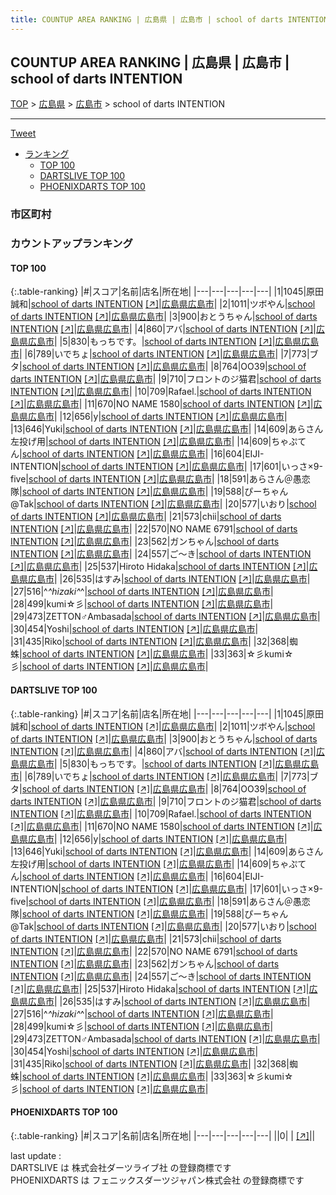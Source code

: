 ```yaml
---
title: COUNTUP AREA RANKING | 広島県 | 広島市 | school of darts INTENTION
---
```

## COUNTUP AREA RANKING | 広島県 | 広島市 | school of darts INTENTION

[TOP](/darts/rank/) > [広島県](/darts/rank/広島県/) > [広島市](/darts/rank/広島県/広島市/) > school of darts INTENTION

___

<a href="https://twitter.com/share?ref_src=twsrc%5Etfw" data-text="COUNTUP AREA RANKING | 広島県広島市school of darts INTENTION" class="twitter-share-button" data-hashtags="DARTSLIVE,PHOENIXDARTS,darts,ダーツ" data-show-count="false">Tweet</a>

* [ランキング](#カウントアップランキング)
    * [TOP 100](#top-100)
    * [DARTSLIVE TOP 100](#dartslive-top-100)
    * [PHOENIXDARTS TOP 100](#phoenixdarts-top-100)

### 市区町村

<ul>

</ul>

### カウントアップランキング

#### TOP 100



{:.table-ranking}
|#|スコア|名前|店名|所在地|
|---|---|---|---|---|
|1|1045|<span class="rank-name-dl">原田 誠和</span>|<a href="/darts/rank/shops/34f4c318a8cb4476fec1ae84bb28bd87.html">school of darts INTENTION</a> <a href="https://search.dartslive.com/jp/shop/34f4c318a8cb4476fec1ae84bb28bd87">[↗]</a>|<a href="/darts/rank/広島県/広島市">広島県広島市</a>|
|2|1011|<span class="rank-name-dl">ツボやん</span>|<a href="/darts/rank/shops/34f4c318a8cb4476fec1ae84bb28bd87.html">school of darts INTENTION</a> <a href="https://search.dartslive.com/jp/shop/34f4c318a8cb4476fec1ae84bb28bd87">[↗]</a>|<a href="/darts/rank/広島県/広島市">広島県広島市</a>|
|3|900|<span class="rank-name-dl">おとうちゃん</span>|<a href="/darts/rank/shops/34f4c318a8cb4476fec1ae84bb28bd87.html">school of darts INTENTION</a> <a href="https://search.dartslive.com/jp/shop/34f4c318a8cb4476fec1ae84bb28bd87">[↗]</a>|<a href="/darts/rank/広島県/広島市">広島県広島市</a>|
|4|860|<span class="rank-name-dl">アバ</span>|<a href="/darts/rank/shops/34f4c318a8cb4476fec1ae84bb28bd87.html">school of darts INTENTION</a> <a href="https://search.dartslive.com/jp/shop/34f4c318a8cb4476fec1ae84bb28bd87">[↗]</a>|<a href="/darts/rank/広島県/広島市">広島県広島市</a>|
|5|830|<span class="rank-name-dl">もっちです。</span>|<a href="/darts/rank/shops/34f4c318a8cb4476fec1ae84bb28bd87.html">school of darts INTENTION</a> <a href="https://search.dartslive.com/jp/shop/34f4c318a8cb4476fec1ae84bb28bd87">[↗]</a>|<a href="/darts/rank/広島県/広島市">広島県広島市</a>|
|6|789|<span class="rank-name-dl">いでちょ</span>|<a href="/darts/rank/shops/34f4c318a8cb4476fec1ae84bb28bd87.html">school of darts INTENTION</a> <a href="https://search.dartslive.com/jp/shop/34f4c318a8cb4476fec1ae84bb28bd87">[↗]</a>|<a href="/darts/rank/広島県/広島市">広島県広島市</a>|
|7|773|<span class="rank-name-dl">ブタ</span>|<a href="/darts/rank/shops/34f4c318a8cb4476fec1ae84bb28bd87.html">school of darts INTENTION</a> <a href="https://search.dartslive.com/jp/shop/34f4c318a8cb4476fec1ae84bb28bd87">[↗]</a>|<a href="/darts/rank/広島県/広島市">広島県広島市</a>|
|8|764|<span class="rank-name-dl">OO39</span>|<a href="/darts/rank/shops/34f4c318a8cb4476fec1ae84bb28bd87.html">school of darts INTENTION</a> <a href="https://search.dartslive.com/jp/shop/34f4c318a8cb4476fec1ae84bb28bd87">[↗]</a>|<a href="/darts/rank/広島県/広島市">広島県広島市</a>|
|9|710|<span class="rank-name-dl">フロントのジ猫君</span>|<a href="/darts/rank/shops/34f4c318a8cb4476fec1ae84bb28bd87.html">school of darts INTENTION</a> <a href="https://search.dartslive.com/jp/shop/34f4c318a8cb4476fec1ae84bb28bd87">[↗]</a>|<a href="/darts/rank/広島県/広島市">広島県広島市</a>|
|10|709|<span class="rank-name-dl">Rafael.</span>|<a href="/darts/rank/shops/34f4c318a8cb4476fec1ae84bb28bd87.html">school of darts INTENTION</a> <a href="https://search.dartslive.com/jp/shop/34f4c318a8cb4476fec1ae84bb28bd87">[↗]</a>|<a href="/darts/rank/広島県/広島市">広島県広島市</a>|
|11|670|<span class="rank-name-dl">NO NAME 1580</span>|<a href="/darts/rank/shops/34f4c318a8cb4476fec1ae84bb28bd87.html">school of darts INTENTION</a> <a href="https://search.dartslive.com/jp/shop/34f4c318a8cb4476fec1ae84bb28bd87">[↗]</a>|<a href="/darts/rank/広島県/広島市">広島県広島市</a>|
|12|656|<span class="rank-name-dl">y</span>|<a href="/darts/rank/shops/34f4c318a8cb4476fec1ae84bb28bd87.html">school of darts INTENTION</a> <a href="https://search.dartslive.com/jp/shop/34f4c318a8cb4476fec1ae84bb28bd87">[↗]</a>|<a href="/darts/rank/広島県/広島市">広島県広島市</a>|
|13|646|<span class="rank-name-dl">Yuki</span>|<a href="/darts/rank/shops/34f4c318a8cb4476fec1ae84bb28bd87.html">school of darts INTENTION</a> <a href="https://search.dartslive.com/jp/shop/34f4c318a8cb4476fec1ae84bb28bd87">[↗]</a>|<a href="/darts/rank/広島県/広島市">広島県広島市</a>|
|14|609|<span class="rank-name-dl">あらさん左投げ用</span>|<a href="/darts/rank/shops/34f4c318a8cb4476fec1ae84bb28bd87.html">school of darts INTENTION</a> <a href="https://search.dartslive.com/jp/shop/34f4c318a8cb4476fec1ae84bb28bd87">[↗]</a>|<a href="/darts/rank/広島県/広島市">広島県広島市</a>|
|14|609|<span class="rank-name-dl">ちゃぷてん</span>|<a href="/darts/rank/shops/34f4c318a8cb4476fec1ae84bb28bd87.html">school of darts INTENTION</a> <a href="https://search.dartslive.com/jp/shop/34f4c318a8cb4476fec1ae84bb28bd87">[↗]</a>|<a href="/darts/rank/広島県/広島市">広島県広島市</a>|
|16|604|<span class="rank-name-dl">EIJI-INTENTION</span>|<a href="/darts/rank/shops/34f4c318a8cb4476fec1ae84bb28bd87.html">school of darts INTENTION</a> <a href="https://search.dartslive.com/jp/shop/34f4c318a8cb4476fec1ae84bb28bd87">[↗]</a>|<a href="/darts/rank/広島県/広島市">広島県広島市</a>|
|17|601|<span class="rank-name-dl">いっさ×9-five</span>|<a href="/darts/rank/shops/34f4c318a8cb4476fec1ae84bb28bd87.html">school of darts INTENTION</a> <a href="https://search.dartslive.com/jp/shop/34f4c318a8cb4476fec1ae84bb28bd87">[↗]</a>|<a href="/darts/rank/広島県/広島市">広島県広島市</a>|
|18|591|<span class="rank-name-dl">あらさん＠愚恋隊</span>|<a href="/darts/rank/shops/34f4c318a8cb4476fec1ae84bb28bd87.html">school of darts INTENTION</a> <a href="https://search.dartslive.com/jp/shop/34f4c318a8cb4476fec1ae84bb28bd87">[↗]</a>|<a href="/darts/rank/広島県/広島市">広島県広島市</a>|
|19|588|<span class="rank-name-dl">ぴーちゃん@Tak</span>|<a href="/darts/rank/shops/34f4c318a8cb4476fec1ae84bb28bd87.html">school of darts INTENTION</a> <a href="https://search.dartslive.com/jp/shop/34f4c318a8cb4476fec1ae84bb28bd87">[↗]</a>|<a href="/darts/rank/広島県/広島市">広島県広島市</a>|
|20|577|<span class="rank-name-dl">いおり</span>|<a href="/darts/rank/shops/34f4c318a8cb4476fec1ae84bb28bd87.html">school of darts INTENTION</a> <a href="https://search.dartslive.com/jp/shop/34f4c318a8cb4476fec1ae84bb28bd87">[↗]</a>|<a href="/darts/rank/広島県/広島市">広島県広島市</a>|
|21|573|<span class="rank-name-dl">chii</span>|<a href="/darts/rank/shops/34f4c318a8cb4476fec1ae84bb28bd87.html">school of darts INTENTION</a> <a href="https://search.dartslive.com/jp/shop/34f4c318a8cb4476fec1ae84bb28bd87">[↗]</a>|<a href="/darts/rank/広島県/広島市">広島県広島市</a>|
|22|570|<span class="rank-name-dl">NO NAME 6791</span>|<a href="/darts/rank/shops/34f4c318a8cb4476fec1ae84bb28bd87.html">school of darts INTENTION</a> <a href="https://search.dartslive.com/jp/shop/34f4c318a8cb4476fec1ae84bb28bd87">[↗]</a>|<a href="/darts/rank/広島県/広島市">広島県広島市</a>|
|23|562|<span class="rank-name-dl">ガンちゃん</span>|<a href="/darts/rank/shops/34f4c318a8cb4476fec1ae84bb28bd87.html">school of darts INTENTION</a> <a href="https://search.dartslive.com/jp/shop/34f4c318a8cb4476fec1ae84bb28bd87">[↗]</a>|<a href="/darts/rank/広島県/広島市">広島県広島市</a>|
|24|557|<span class="rank-name-dl">ご〜き</span>|<a href="/darts/rank/shops/34f4c318a8cb4476fec1ae84bb28bd87.html">school of darts INTENTION</a> <a href="https://search.dartslive.com/jp/shop/34f4c318a8cb4476fec1ae84bb28bd87">[↗]</a>|<a href="/darts/rank/広島県/広島市">広島県広島市</a>|
|25|537|<span class="rank-name-dl">Hiroto Hidaka</span>|<a href="/darts/rank/shops/34f4c318a8cb4476fec1ae84bb28bd87.html">school of darts INTENTION</a> <a href="https://search.dartslive.com/jp/shop/34f4c318a8cb4476fec1ae84bb28bd87">[↗]</a>|<a href="/darts/rank/広島県/広島市">広島県広島市</a>|
|26|535|<span class="rank-name-dl">はすみ</span>|<a href="/darts/rank/shops/34f4c318a8cb4476fec1ae84bb28bd87.html">school of darts INTENTION</a> <a href="https://search.dartslive.com/jp/shop/34f4c318a8cb4476fec1ae84bb28bd87">[↗]</a>|<a href="/darts/rank/広島県/広島市">広島県広島市</a>|
|27|516|<span class="rank-name-dl">^_^hizaki^_^</span>|<a href="/darts/rank/shops/34f4c318a8cb4476fec1ae84bb28bd87.html">school of darts INTENTION</a> <a href="https://search.dartslive.com/jp/shop/34f4c318a8cb4476fec1ae84bb28bd87">[↗]</a>|<a href="/darts/rank/広島県/広島市">広島県広島市</a>|
|28|499|<span class="rank-name-dl">kumi☆彡</span>|<a href="/darts/rank/shops/34f4c318a8cb4476fec1ae84bb28bd87.html">school of darts INTENTION</a> <a href="https://search.dartslive.com/jp/shop/34f4c318a8cb4476fec1ae84bb28bd87">[↗]</a>|<a href="/darts/rank/広島県/広島市">広島県広島市</a>|
|29|473|<span class="rank-name-dl">ZETTON♂Ambasada</span>|<a href="/darts/rank/shops/34f4c318a8cb4476fec1ae84bb28bd87.html">school of darts INTENTION</a> <a href="https://search.dartslive.com/jp/shop/34f4c318a8cb4476fec1ae84bb28bd87">[↗]</a>|<a href="/darts/rank/広島県/広島市">広島県広島市</a>|
|30|454|<span class="rank-name-dl">Yoshi</span>|<a href="/darts/rank/shops/34f4c318a8cb4476fec1ae84bb28bd87.html">school of darts INTENTION</a> <a href="https://search.dartslive.com/jp/shop/34f4c318a8cb4476fec1ae84bb28bd87">[↗]</a>|<a href="/darts/rank/広島県/広島市">広島県広島市</a>|
|31|435|<span class="rank-name-dl">Riko</span>|<a href="/darts/rank/shops/34f4c318a8cb4476fec1ae84bb28bd87.html">school of darts INTENTION</a> <a href="https://search.dartslive.com/jp/shop/34f4c318a8cb4476fec1ae84bb28bd87">[↗]</a>|<a href="/darts/rank/広島県/広島市">広島県広島市</a>|
|32|368|<span class="rank-name-dl">蜘蛛</span>|<a href="/darts/rank/shops/34f4c318a8cb4476fec1ae84bb28bd87.html">school of darts INTENTION</a> <a href="https://search.dartslive.com/jp/shop/34f4c318a8cb4476fec1ae84bb28bd87">[↗]</a>|<a href="/darts/rank/広島県/広島市">広島県広島市</a>|
|33|363|<span class="rank-name-dl">☆彡kumi☆彡</span>|<a href="/darts/rank/shops/34f4c318a8cb4476fec1ae84bb28bd87.html">school of darts INTENTION</a> <a href="https://search.dartslive.com/jp/shop/34f4c318a8cb4476fec1ae84bb28bd87">[↗]</a>|<a href="/darts/rank/広島県/広島市">広島県広島市</a>|


#### DARTSLIVE TOP 100



{:.table-ranking}
|#|スコア|名前|店名|所在地|
|---|---|---|---|---|
|1|1045|<span class="rank-name-dl">原田 誠和</span>|<a href="/darts/rank/shops/34f4c318a8cb4476fec1ae84bb28bd87.html">school of darts INTENTION</a> <a href="https://search.dartslive.com/jp/shop/34f4c318a8cb4476fec1ae84bb28bd87">[↗]</a>|<a href="/darts/rank/広島県/広島市">広島県広島市</a>|
|2|1011|<span class="rank-name-dl">ツボやん</span>|<a href="/darts/rank/shops/34f4c318a8cb4476fec1ae84bb28bd87.html">school of darts INTENTION</a> <a href="https://search.dartslive.com/jp/shop/34f4c318a8cb4476fec1ae84bb28bd87">[↗]</a>|<a href="/darts/rank/広島県/広島市">広島県広島市</a>|
|3|900|<span class="rank-name-dl">おとうちゃん</span>|<a href="/darts/rank/shops/34f4c318a8cb4476fec1ae84bb28bd87.html">school of darts INTENTION</a> <a href="https://search.dartslive.com/jp/shop/34f4c318a8cb4476fec1ae84bb28bd87">[↗]</a>|<a href="/darts/rank/広島県/広島市">広島県広島市</a>|
|4|860|<span class="rank-name-dl">アバ</span>|<a href="/darts/rank/shops/34f4c318a8cb4476fec1ae84bb28bd87.html">school of darts INTENTION</a> <a href="https://search.dartslive.com/jp/shop/34f4c318a8cb4476fec1ae84bb28bd87">[↗]</a>|<a href="/darts/rank/広島県/広島市">広島県広島市</a>|
|5|830|<span class="rank-name-dl">もっちです。</span>|<a href="/darts/rank/shops/34f4c318a8cb4476fec1ae84bb28bd87.html">school of darts INTENTION</a> <a href="https://search.dartslive.com/jp/shop/34f4c318a8cb4476fec1ae84bb28bd87">[↗]</a>|<a href="/darts/rank/広島県/広島市">広島県広島市</a>|
|6|789|<span class="rank-name-dl">いでちょ</span>|<a href="/darts/rank/shops/34f4c318a8cb4476fec1ae84bb28bd87.html">school of darts INTENTION</a> <a href="https://search.dartslive.com/jp/shop/34f4c318a8cb4476fec1ae84bb28bd87">[↗]</a>|<a href="/darts/rank/広島県/広島市">広島県広島市</a>|
|7|773|<span class="rank-name-dl">ブタ</span>|<a href="/darts/rank/shops/34f4c318a8cb4476fec1ae84bb28bd87.html">school of darts INTENTION</a> <a href="https://search.dartslive.com/jp/shop/34f4c318a8cb4476fec1ae84bb28bd87">[↗]</a>|<a href="/darts/rank/広島県/広島市">広島県広島市</a>|
|8|764|<span class="rank-name-dl">OO39</span>|<a href="/darts/rank/shops/34f4c318a8cb4476fec1ae84bb28bd87.html">school of darts INTENTION</a> <a href="https://search.dartslive.com/jp/shop/34f4c318a8cb4476fec1ae84bb28bd87">[↗]</a>|<a href="/darts/rank/広島県/広島市">広島県広島市</a>|
|9|710|<span class="rank-name-dl">フロントのジ猫君</span>|<a href="/darts/rank/shops/34f4c318a8cb4476fec1ae84bb28bd87.html">school of darts INTENTION</a> <a href="https://search.dartslive.com/jp/shop/34f4c318a8cb4476fec1ae84bb28bd87">[↗]</a>|<a href="/darts/rank/広島県/広島市">広島県広島市</a>|
|10|709|<span class="rank-name-dl">Rafael.</span>|<a href="/darts/rank/shops/34f4c318a8cb4476fec1ae84bb28bd87.html">school of darts INTENTION</a> <a href="https://search.dartslive.com/jp/shop/34f4c318a8cb4476fec1ae84bb28bd87">[↗]</a>|<a href="/darts/rank/広島県/広島市">広島県広島市</a>|
|11|670|<span class="rank-name-dl">NO NAME 1580</span>|<a href="/darts/rank/shops/34f4c318a8cb4476fec1ae84bb28bd87.html">school of darts INTENTION</a> <a href="https://search.dartslive.com/jp/shop/34f4c318a8cb4476fec1ae84bb28bd87">[↗]</a>|<a href="/darts/rank/広島県/広島市">広島県広島市</a>|
|12|656|<span class="rank-name-dl">y</span>|<a href="/darts/rank/shops/34f4c318a8cb4476fec1ae84bb28bd87.html">school of darts INTENTION</a> <a href="https://search.dartslive.com/jp/shop/34f4c318a8cb4476fec1ae84bb28bd87">[↗]</a>|<a href="/darts/rank/広島県/広島市">広島県広島市</a>|
|13|646|<span class="rank-name-dl">Yuki</span>|<a href="/darts/rank/shops/34f4c318a8cb4476fec1ae84bb28bd87.html">school of darts INTENTION</a> <a href="https://search.dartslive.com/jp/shop/34f4c318a8cb4476fec1ae84bb28bd87">[↗]</a>|<a href="/darts/rank/広島県/広島市">広島県広島市</a>|
|14|609|<span class="rank-name-dl">あらさん左投げ用</span>|<a href="/darts/rank/shops/34f4c318a8cb4476fec1ae84bb28bd87.html">school of darts INTENTION</a> <a href="https://search.dartslive.com/jp/shop/34f4c318a8cb4476fec1ae84bb28bd87">[↗]</a>|<a href="/darts/rank/広島県/広島市">広島県広島市</a>|
|14|609|<span class="rank-name-dl">ちゃぷてん</span>|<a href="/darts/rank/shops/34f4c318a8cb4476fec1ae84bb28bd87.html">school of darts INTENTION</a> <a href="https://search.dartslive.com/jp/shop/34f4c318a8cb4476fec1ae84bb28bd87">[↗]</a>|<a href="/darts/rank/広島県/広島市">広島県広島市</a>|
|16|604|<span class="rank-name-dl">EIJI-INTENTION</span>|<a href="/darts/rank/shops/34f4c318a8cb4476fec1ae84bb28bd87.html">school of darts INTENTION</a> <a href="https://search.dartslive.com/jp/shop/34f4c318a8cb4476fec1ae84bb28bd87">[↗]</a>|<a href="/darts/rank/広島県/広島市">広島県広島市</a>|
|17|601|<span class="rank-name-dl">いっさ×9-five</span>|<a href="/darts/rank/shops/34f4c318a8cb4476fec1ae84bb28bd87.html">school of darts INTENTION</a> <a href="https://search.dartslive.com/jp/shop/34f4c318a8cb4476fec1ae84bb28bd87">[↗]</a>|<a href="/darts/rank/広島県/広島市">広島県広島市</a>|
|18|591|<span class="rank-name-dl">あらさん＠愚恋隊</span>|<a href="/darts/rank/shops/34f4c318a8cb4476fec1ae84bb28bd87.html">school of darts INTENTION</a> <a href="https://search.dartslive.com/jp/shop/34f4c318a8cb4476fec1ae84bb28bd87">[↗]</a>|<a href="/darts/rank/広島県/広島市">広島県広島市</a>|
|19|588|<span class="rank-name-dl">ぴーちゃん@Tak</span>|<a href="/darts/rank/shops/34f4c318a8cb4476fec1ae84bb28bd87.html">school of darts INTENTION</a> <a href="https://search.dartslive.com/jp/shop/34f4c318a8cb4476fec1ae84bb28bd87">[↗]</a>|<a href="/darts/rank/広島県/広島市">広島県広島市</a>|
|20|577|<span class="rank-name-dl">いおり</span>|<a href="/darts/rank/shops/34f4c318a8cb4476fec1ae84bb28bd87.html">school of darts INTENTION</a> <a href="https://search.dartslive.com/jp/shop/34f4c318a8cb4476fec1ae84bb28bd87">[↗]</a>|<a href="/darts/rank/広島県/広島市">広島県広島市</a>|
|21|573|<span class="rank-name-dl">chii</span>|<a href="/darts/rank/shops/34f4c318a8cb4476fec1ae84bb28bd87.html">school of darts INTENTION</a> <a href="https://search.dartslive.com/jp/shop/34f4c318a8cb4476fec1ae84bb28bd87">[↗]</a>|<a href="/darts/rank/広島県/広島市">広島県広島市</a>|
|22|570|<span class="rank-name-dl">NO NAME 6791</span>|<a href="/darts/rank/shops/34f4c318a8cb4476fec1ae84bb28bd87.html">school of darts INTENTION</a> <a href="https://search.dartslive.com/jp/shop/34f4c318a8cb4476fec1ae84bb28bd87">[↗]</a>|<a href="/darts/rank/広島県/広島市">広島県広島市</a>|
|23|562|<span class="rank-name-dl">ガンちゃん</span>|<a href="/darts/rank/shops/34f4c318a8cb4476fec1ae84bb28bd87.html">school of darts INTENTION</a> <a href="https://search.dartslive.com/jp/shop/34f4c318a8cb4476fec1ae84bb28bd87">[↗]</a>|<a href="/darts/rank/広島県/広島市">広島県広島市</a>|
|24|557|<span class="rank-name-dl">ご〜き</span>|<a href="/darts/rank/shops/34f4c318a8cb4476fec1ae84bb28bd87.html">school of darts INTENTION</a> <a href="https://search.dartslive.com/jp/shop/34f4c318a8cb4476fec1ae84bb28bd87">[↗]</a>|<a href="/darts/rank/広島県/広島市">広島県広島市</a>|
|25|537|<span class="rank-name-dl">Hiroto Hidaka</span>|<a href="/darts/rank/shops/34f4c318a8cb4476fec1ae84bb28bd87.html">school of darts INTENTION</a> <a href="https://search.dartslive.com/jp/shop/34f4c318a8cb4476fec1ae84bb28bd87">[↗]</a>|<a href="/darts/rank/広島県/広島市">広島県広島市</a>|
|26|535|<span class="rank-name-dl">はすみ</span>|<a href="/darts/rank/shops/34f4c318a8cb4476fec1ae84bb28bd87.html">school of darts INTENTION</a> <a href="https://search.dartslive.com/jp/shop/34f4c318a8cb4476fec1ae84bb28bd87">[↗]</a>|<a href="/darts/rank/広島県/広島市">広島県広島市</a>|
|27|516|<span class="rank-name-dl">^_^hizaki^_^</span>|<a href="/darts/rank/shops/34f4c318a8cb4476fec1ae84bb28bd87.html">school of darts INTENTION</a> <a href="https://search.dartslive.com/jp/shop/34f4c318a8cb4476fec1ae84bb28bd87">[↗]</a>|<a href="/darts/rank/広島県/広島市">広島県広島市</a>|
|28|499|<span class="rank-name-dl">kumi☆彡</span>|<a href="/darts/rank/shops/34f4c318a8cb4476fec1ae84bb28bd87.html">school of darts INTENTION</a> <a href="https://search.dartslive.com/jp/shop/34f4c318a8cb4476fec1ae84bb28bd87">[↗]</a>|<a href="/darts/rank/広島県/広島市">広島県広島市</a>|
|29|473|<span class="rank-name-dl">ZETTON♂Ambasada</span>|<a href="/darts/rank/shops/34f4c318a8cb4476fec1ae84bb28bd87.html">school of darts INTENTION</a> <a href="https://search.dartslive.com/jp/shop/34f4c318a8cb4476fec1ae84bb28bd87">[↗]</a>|<a href="/darts/rank/広島県/広島市">広島県広島市</a>|
|30|454|<span class="rank-name-dl">Yoshi</span>|<a href="/darts/rank/shops/34f4c318a8cb4476fec1ae84bb28bd87.html">school of darts INTENTION</a> <a href="https://search.dartslive.com/jp/shop/34f4c318a8cb4476fec1ae84bb28bd87">[↗]</a>|<a href="/darts/rank/広島県/広島市">広島県広島市</a>|
|31|435|<span class="rank-name-dl">Riko</span>|<a href="/darts/rank/shops/34f4c318a8cb4476fec1ae84bb28bd87.html">school of darts INTENTION</a> <a href="https://search.dartslive.com/jp/shop/34f4c318a8cb4476fec1ae84bb28bd87">[↗]</a>|<a href="/darts/rank/広島県/広島市">広島県広島市</a>|
|32|368|<span class="rank-name-dl">蜘蛛</span>|<a href="/darts/rank/shops/34f4c318a8cb4476fec1ae84bb28bd87.html">school of darts INTENTION</a> <a href="https://search.dartslive.com/jp/shop/34f4c318a8cb4476fec1ae84bb28bd87">[↗]</a>|<a href="/darts/rank/広島県/広島市">広島県広島市</a>|
|33|363|<span class="rank-name-dl">☆彡kumi☆彡</span>|<a href="/darts/rank/shops/34f4c318a8cb4476fec1ae84bb28bd87.html">school of darts INTENTION</a> <a href="https://search.dartslive.com/jp/shop/34f4c318a8cb4476fec1ae84bb28bd87">[↗]</a>|<a href="/darts/rank/広島県/広島市">広島県広島市</a>|


#### PHOENIXDARTS TOP 100



{:.table-ranking}
|#|スコア|名前|店名|所在地|
|---|---|---|---|---|
||0|<span class="rank-name-dl"> </span>|<a href="/darts/rank/shops/.html"></a> <a href="">[↗]</a>|<a href="/darts/rank//"></a>|


<div class="footer border-top border-gray-light mt-5 pt-3 text-right text-gray">
    last update : <span style="font-weight: italic" id="foot_last_modified"></span><br />
    DARTSLIVE は 株式会社ダーツライブ社 の登録商標です<br />
    PHOENIXDARTS は フェニックスダーツジャパン株式会社 の登録商標です<br />
</div>

<script src="https://cdnjs.cloudflare.com/ajax/libs/jquery.tablesorter/2.31.3/js/jquery.tablesorter.min.js" integrity="sha512-qzgd5cYSZcosqpzpn7zF2ZId8f/8CHmFKZ8j7mU4OUXTNRd5g+ZHBPsgKEwoqxCtdQvExE5LprwwPAgoicguNg==" crossorigin="anonymous" referrerpolicy="no-referrer"></script>
<link rel="stylesheet" href="https://cdnjs.cloudflare.com/ajax/libs/jquery.tablesorter/2.31.3/css/theme.default.min.css" integrity="sha512-wghhOJkjQX0Lh3NSWvNKeZ0ZpNn+SPVXX1Qyc9OCaogADktxrBiBdKGDoqVUOyhStvMBmJQ8ZdMHiR3wuEq8+w==" crossorigin="anonymous" referrerpolicy="no-referrer" />
<script>
$(function() {
    $(".table-ranking").tablesorter({sortList:[[0, 0]]});
    $("#foot_last_modified").text(formatDate(new Date(document.lastModified), 'yyyy-MM-dd HH:mm:ss'));
});
</script>

<script async src="https://platform.twitter.com/widgets.js" charset="utf-8"></script>